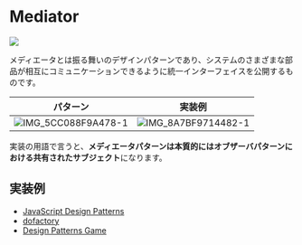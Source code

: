 # Mediator
<img src="https://user-images.githubusercontent.com/4797793/191047407-6aa6f77e-9df6-4a33-b5cd-2eef688c6fb0.jpeg" />

メディエータとは振る舞いのデザインパターンであり、システムのさまざまな部品が相互にコミュニケーションできるように統一インターフェイスを公開するものです。

|パターン|実装例|
|:-:|:-:|
|![IMG_5CC088F9A478-1](https://user-images.githubusercontent.com/4797793/222321161-3455face-acd1-48cd-9b36-9b4a583b65fb.jpeg)|![IMG_8A7BF9714482-1](https://user-images.githubusercontent.com/4797793/222321384-a936c94f-2b3f-4134-bf1f-fef4f56611a2.jpeg)|

実装の用語で言うと、**メディエータパターンは本質的にはオブザーバパターンにおける共有されたサブジェクト**になります。

## 実装例
- [JavaScript Design Patterns](https://github.com/stage-clear/Learning-javascript/blob/master/DesignPatterns/JavaScript-Design-Patterns/mediator.md)
- [dofactory](https://github.com/stage-clear/Learning-javascript/blob/master/DesignPatterns/dofactory.com/mediator.md)
- [Design Patterns Game](https://github.com/stage-clear/Learning-javascript/blob/master/DesignPatterns/designpatternsgame.com/mediator.md)

